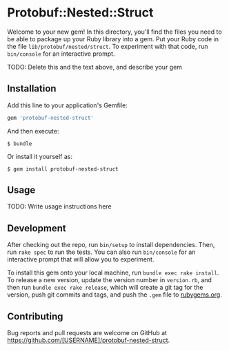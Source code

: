 # Protobuf::Nested::Struct

Welcome to your new gem! In this directory, you'll find the files you need to be able to package up your Ruby library into a gem. Put your Ruby code in the file `lib/protobuf/nested/struct`. To experiment with that code, run `bin/console` for an interactive prompt.

TODO: Delete this and the text above, and describe your gem

## Installation

Add this line to your application's Gemfile:

```ruby
gem 'protobuf-nested-struct'
```

And then execute:

    $ bundle

Or install it yourself as:

    $ gem install protobuf-nested-struct

## Usage

TODO: Write usage instructions here

## Development

After checking out the repo, run `bin/setup` to install dependencies. Then, run `rake spec` to run the tests. You can also run `bin/console` for an interactive prompt that will allow you to experiment.

To install this gem onto your local machine, run `bundle exec rake install`. To release a new version, update the version number in `version.rb`, and then run `bundle exec rake release`, which will create a git tag for the version, push git commits and tags, and push the `.gem` file to [rubygems.org](https://rubygems.org).

## Contributing

Bug reports and pull requests are welcome on GitHub at https://github.com/[USERNAME]/protobuf-nested-struct.
